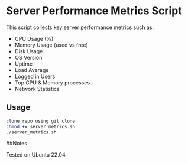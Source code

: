 # Server Performance Metrics Script

This script collects key server performance metrics such as:
- CPU Usage (%)
- Memory Usage (used vs free)
- Disk Usage
- OS Version
- Uptime
- Load Average
- Logged in Users
- Top CPU & Memory processes
- Network Statistics

## Usage
```bash
clone repo using git clone
chmod +x server_metrics.sh
./server_metrics.sh
```

##Notes

Tested on Ubuntu 22.04
